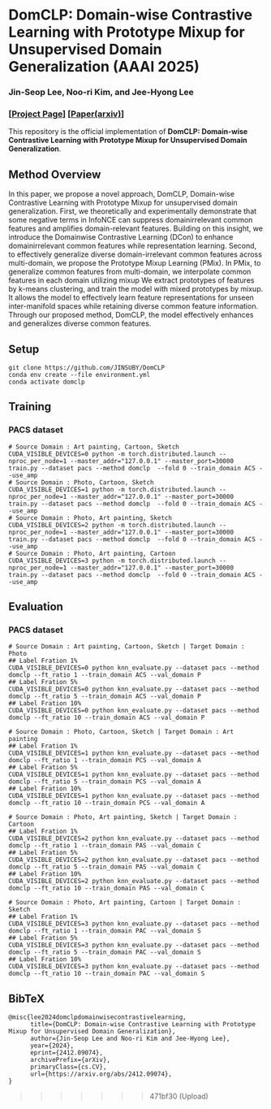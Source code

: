 # DomCLP: Domain-wise Contrastive Learning with Prototype Mixup for Unsupervised Domain Generalization (AAAI 2025)
### Jin-Seop Lee, Noo-ri Kim, and Jee-Hyong Lee

### [[Project Page](https://jinsuby.github.io/DomCLP/)] [[Paper(arxiv)](https://arxiv.org/abs/2412.09074)]
This repository is the official implementation of **DomCLP: Domain-wise Contrastive Learning with Prototype Mixup for Unsupervised Domain Generalization**.


## Method Overview

In this paper, we propose a novel approach, DomCLP, Domain-wise Contrastive Learning with Prototype Mixup for unsupervised domain generalization. First, we theoretically and experimentally demonstrate that some negative terms in InfoNCE can suppress domainirrelevant common features and amplifies domain-relevant features. Building on this insight, we introduce the Domainwise Contrastive Learning (DCon) to enhance domainirrelevant common features while representation learning. Second, to effectively generalize diverse domain-irrelevant common features across multi-domain, we propose the
Prototype Mixup Learning (PMix). In PMix, to generalize common features from multi-domain, we interpolate common features in each domain utilizing mixup  We extract prototypes of features by k-means clustering, and train the model with mixed prototypes by mixup. It allows the model to effectively learn feature representations for unseen inter-manifold spaces while retaining diverse common feature information. Through our proposed method, DomCLP, the model effectively enhances and generalizes diverse common features. 

## Setup

```shell
git clone https://github.com/JINSUBY/DomCLP
conda env create --file environment.yml
conda activate domclp
```

## Training

### PACS dataset
```shell
# Source Domain : Art painting, Cartoon, Sketch
CUDA_VISIBLE_DEVICES=0 python -m torch.distributed.launch --nproc_per_node=1 --master_addr="127.0.0.1" --master_port=30000 train.py --dataset pacs --method domclp  --fold 0 --train_domain ACS --use_amp
# Source Domain : Photo, Cartoon, Sketch
CUDA_VISIBLE_DEVICES=1 python -m torch.distributed.launch --nproc_per_node=1 --master_addr="127.0.0.1" --master_port=30000 train.py --dataset pacs --method domclp  --fold 0 --train_domain ACS --use_amp
# Source Domain : Photo, Art painting, Sketch
CUDA_VISIBLE_DEVICES=2 python -m torch.distributed.launch --nproc_per_node=1 --master_addr="127.0.0.1" --master_port=30000 train.py --dataset pacs --method domclp  --fold 0 --train_domain ACS --use_amp
# Source Domain : Photo, Art painting, Cartoon
CUDA_VISIBLE_DEVICES=3 python -m torch.distributed.launch --nproc_per_node=1 --master_addr="127.0.0.1" --master_port=30000 train.py --dataset pacs --method domclp  --fold 0 --train_domain ACS --use_amp
```


## Evaluation

### PACS dataset
```shell
# Source Domain : Art painting, Cartoon, Sketch | Target Domain : Photo
## Label Fration 1%
CUDA_VISIBLE_DEVICES=0 python knn_evaluate.py --dataset pacs --method domclp --ft_ratio 1 --train_domain ACS --val_domain P
## Label Fration 5%
CUDA_VISIBLE_DEVICES=0 python knn_evaluate.py --dataset pacs --method domclp --ft_ratio 5 --train_domain ACS --val_domain P
## Label Fration 10%
CUDA_VISIBLE_DEVICES=0 python knn_evaluate.py --dataset pacs --method domclp --ft_ratio 10 --train_domain ACS --val_domain P

# Source Domain : Photo, Cartoon, Sketch | Target Domain : Art painting
## Label Fration 1%
CUDA_VISIBLE_DEVICES=1 python knn_evaluate.py --dataset pacs --method domclp --ft_ratio 1 --train_domain PCS --val_domain A
## Label Fration 5%
CUDA_VISIBLE_DEVICES=1 python knn_evaluate.py --dataset pacs --method domclp --ft_ratio 5 --train_domain PCS --val_domain A
## Label Fration 10%
CUDA_VISIBLE_DEVICES=1 python knn_evaluate.py --dataset pacs --method domclp --ft_ratio 10 --train_domain PCS --val_domain A

# Source Domain : Photo, Art painting, Sketch | Target Domain : Cartoon
## Label Fration 1%
CUDA_VISIBLE_DEVICES=2 python knn_evaluate.py --dataset pacs --method domclp --ft_ratio 1 --train_domain PAS --val_domain C
## Label Fration 5%
CUDA_VISIBLE_DEVICES=2 python knn_evaluate.py --dataset pacs --method domclp --ft_ratio 5 --train_domain PAS --val_domain C
## Label Fration 10%
CUDA_VISIBLE_DEVICES=2 python knn_evaluate.py --dataset pacs --method domclp --ft_ratio 10 --train_domain PAS --val_domain C

# Source Domain : Photo, Art painting, Cartoon | Target Domain : Sketch
## Label Fration 1%
CUDA_VISIBLE_DEVICES=3 python knn_evaluate.py --dataset pacs --method domclp --ft_ratio 1 --train_domain PAC --val_domain S
## Label Fration 5%
CUDA_VISIBLE_DEVICES=3 python knn_evaluate.py --dataset pacs --method domclp --ft_ratio 5 --train_domain PAC --val_domain S
## Label Fration 10%
CUDA_VISIBLE_DEVICES=3 python knn_evaluate.py --dataset pacs --method domclp --ft_ratio 10 --train_domain PAC --val_domain S
```


## BibTeX
```
@misc{lee2024domclpdomainwisecontrastivelearning,
      title={DomCLP: Domain-wise Contrastive Learning with Prototype Mixup for Unsupervised Domain Generalization}, 
      author={Jin-Seop Lee and Noo-ri Kim and Jee-Hyong Lee},
      year={2024},
      eprint={2412.09074},
      archivePrefix={arXiv},
      primaryClass={cs.CV},
      url={https://arxiv.org/abs/2412.09074}, 
}
```
>>>>>>> 471bf30 (Upload)

